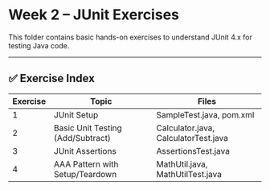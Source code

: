 # Week 2 – JUnit Exercises

This folder contains basic hands-on exercises to understand JUnit 4.x for testing Java code.

---

## ✅ Exercise Index

| Exercise | Topic                              | Files                                 |
|----------|------------------------------------|----------------------------------------|
| 1        | JUnit Setup                        | SampleTest.java, pom.xml               |
| 2        | Basic Unit Testing (Add/Subtract)  | Calculator.java, CalculatorTest.java   |
| 3        | JUnit Assertions                   | AssertionsTest.java                    |
| 4        | AAA Pattern with Setup/Teardown    | MathUtil.java, MathUtilTest.java       |


